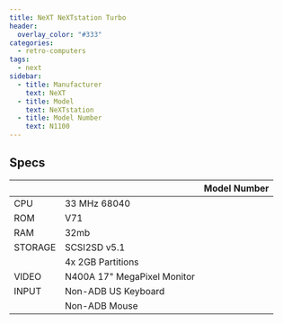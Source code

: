 ```yaml
---
title: NeXT NeXTstation Turbo
header:
  overlay_color: "#333"
categories:
  - retro-computers
tags:
  - next
sidebar:
  - title: Manufacturer
    text: NeXT
  - title: Model
    text: NeXTstation
  - title: Model Number
    text: N1100
---
```


## Specs

|         |                             | Model Number |
|---------|-----------------------------|--------------|
| CPU     | 33 MHz 68040                | |
| ROM     | V71                         | |
| RAM     | 32mb                        | |
| STORAGE | SCSI2SD v5.1                | |
|         | 4x 2GB Partitions           | |
| VIDEO   | N400A 17" MegaPixel Monitor | |
| INPUT   | Non-ADB US Keyboard         | |
|         | Non-ADB Mouse               | |
